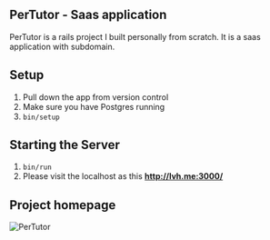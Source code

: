 ## PerTutor - Saas application

PerTutor is a rails project I built personally from scratch. It is a saas application with subdomain.

## Setup

1. Pull down the app from version control
2. Make sure you have Postgres running
3. `bin/setup`

## Starting the Server

1. `bin/run`
2. Please visit the localhost as this **http://lvh.me:3000/**

## Project homepage
![PerTutor](https://github.com/earnestaddae/ernestaddae/blob/main/app/assets/images/pertutor.png)
